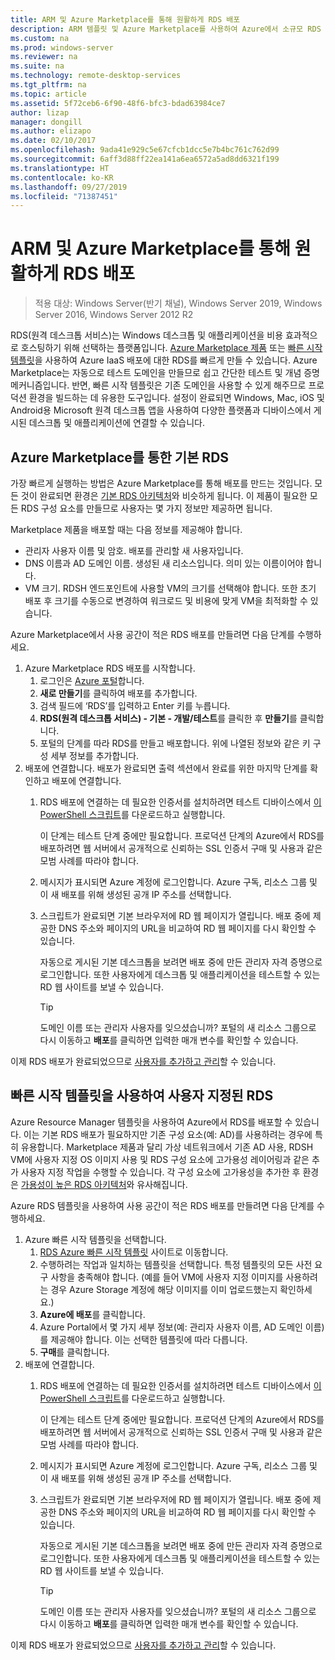 ```yaml
---
title: ARM 및 Azure Marketplace를 통해 원활하게 RDS 배포
description: ARM 템플릿 및 Azure Marketplace를 사용하여 Azure에서 소규모 RDS 배포를 만드는 방법을 알아봅니다.
ms.custom: na
ms.prod: windows-server
ms.reviewer: na
ms.suite: na
ms.technology: remote-desktop-services
ms.tgt_pltfrm: na
ms.topic: article
ms.assetid: 5f72ceb6-6f90-48f6-bfc3-bdad63984ce7
author: lizap
manager: dongill
ms.author: elizapo
ms.date: 02/10/2017
ms.openlocfilehash: 9ada41e929c5e67cfcb1dcc5e7b4bc761c762d99
ms.sourcegitcommit: 6aff3d88ff22ea141a6ea6572a5ad8dd6321f199
ms.translationtype: HT
ms.contentlocale: ko-KR
ms.lasthandoff: 09/27/2019
ms.locfileid: "71387451"
---
```

# <a name="seamlessly-deploy-rds-with-arm-and-azure-marketplace"></a>ARM 및 Azure Marketplace를 통해 원활하게 RDS 배포

>적용 대상: Windows Server(반기 채널), Windows Server 2019, Windows Server 2016, Windows Server 2012 R2

RDS(원격 데스크톱 서비스)는 Windows 데스크톱 및 애플리케이션을 비용 효과적으로 호스팅하기 위해 선택하는 플랫폼입니다. [Azure Marketplace 제품](#basic-rds-through-the-azure-marketplace) 또는 [빠른 시작 템플릿](#customized-rds-using-quickstart-templates)을 사용하여 Azure IaaS 배포에 대한 RDS를 빠르게 만들 수 있습니다. Azure Marketplace는 자동으로 테스트 도메인을 만들므로 쉽고 간단한 테스트 및 개념 증명 메커니즘입니다. 반면, 빠른 시작 템플릿은 기존 도메인을 사용할 수 있게 해주므로 프로덕션 환경을 빌드하는 데 유용한 도구입니다. 설정이 완료되면 Windows, Mac, iOS 및 Android용 Microsoft 원격 데스크톱 앱을 사용하여 다양한 플랫폼과 디바이스에서 게시된 데스크톱 및 애플리케이션에 연결할 수 있습니다.

## <a name="basic-rds-through-the-azure-marketplace"></a>Azure Marketplace를 통한 기본 RDS

가장 빠르게 실행하는 방법은 Azure Marketplace를 통해 배포를 만드는 것입니다. 모든 것이 완료되면 환경은 [기본 RDS 아키텍처](desktop-hosting-logical-architecture.md#basic-deployment)와 비슷하게 됩니다. 이 제품이 필요한 모든 RDS 구성 요소를 만들므로 사용자는 몇 가지 정보만 제공하면 됩니다. 

Marketplace 제품을 배포할 때는 다음 정보를 제공해야 합니다.
- 관리자 사용자 이름 및 암호. 배포를 관리할 새 사용자입니다.
- DNS 이름과 AD 도메인 이름. 생성된 새 리소스입니다. 의미 있는 이름이어야 합니다.
- VM 크기. RDSH 엔드포인트에 사용할 VM의 크기를 선택해야 합니다. 또한 초기 배포 후 크기를 수동으로 변경하여 워크로드 및 비용에 맞게 VM을 최적화할 수 있습니다.

Azure Marketplace에서 사용 공간이 적은 RDS 배포를 만들려면 다음 단계를 수행하세요. 

1. Azure Marketplace RDS 배포를 시작합니다.
   1. 로그인은 [Azure 포털](https://portal.azure.com)합니다.
   2. **새로 만들기**를 클릭하여 배포를 추가합니다.
   3. 검색 필드에 ‘RDS’를 입력하고 Enter 키를 누릅니다.
   4. **RDS(원격 데스크톱 서비스) - 기본 - 개발/테스트**를 클릭한 후 **만들기**를 클릭합니다.
   5. 포털의 단계를 따라 RDS를 만들고 배포합니다. 위에 나열된 정보와 같은 키 구성 세부 정보를 추가합니다. 
2. 배포에 연결합니다. 배포가 완료되면 출력 섹션에서 완료를 위한 마지막 단계를 확인하고 배포에 연결합니다.
   1. RDS 배포에 연결하는 데 필요한 인증서를 설치하려면 테스트 디바이스에서 [이 PowerShell 스크립트](https://gallery.technet.microsoft.com/Azure-Resource-Manager-4ea7e328)를 다운로드하고 실행합니다. 
   
      이 단계는 테스트 단계 중에만 필요합니다. 프로덕션 단계의 Azure에서 RDS를 배포하려면 웹 서버에서 공개적으로 신뢰하는 SSL 인증서 구매 및 사용과 같은 모범 사례를 따라야 합니다.

   2. 메시지가 표시되면 Azure 계정에 로그인합니다. Azure 구독, 리소스 그룹 및 이 새 배포를 위해 생성된 공개 IP 주소를 선택합니다.
   3. 스크립트가 완료되면 기본 브라우저에 RD 웹 페이지가 열립니다. 배포 중에 제공한 DNS 주소와 페이지의 URL을 비교하여 RD 웹 페이지를 다시 확인할 수 있습니다. 
   
      자동으로 게시된 기본 데스크톱을 보려면 배포 중에 만든 관리자 자격 증명으로 로그인합니다. 또한 사용자에게 데스크톱 및 애플리케이션을 테스트할 수 있는 RD 웹 사이트를 보낼 수 있습니다.

      > [!TIP]
      > 도메인 이름 또는 관리자 사용자를 잊으셨습니까? 포털의 새 리소스 그룹으로 다시 이동하고 **배포**를 클릭하면 입력한 매개 변수를 확인할 수 있습니다.

이제 RDS 배포가 완료되었으므로 [사용자를 추가하고 관리](rds-user-management.md)할 수 있습니다.

## <a name="customized-rds-using-quickstart-templates"></a>빠른 시작 템플릿을 사용하여 사용자 지정된 RDS

Azure Resource Manager 템플릿을 사용하여 Azure에서 RDS를 배포할 수 있습니다. 이는 기본 RDS 배포가 필요하지만 기존 구성 요소(예: AD)를 사용하려는 경우에 특히 유용합니다. Marketplace 제품과 달리 가상 네트워크에서 기존 AD 사용, RDSH VM에 사용자 지정 OS 이미지 사용 및 RDS 구성 요소에 고가용성 레이어링과 같은 추가 사용자 지정 작업을 수행할 수 있습니다. 각 구성 요소에 고가용성을 추가한 후 환경은 [가용성이 높은 RDS 아키텍처](desktop-hosting-logical-architecture.md#highly-available-deployment)와 유사해집니다.

Azure RDS 템플릿을 사용하여 사용 공간이 적은 RDS 배포를 만들려면 다음 단계를 수행하세요. 

1. Azure 빠른 시작 템플릿을 선택합니다.
   1. [RDS Azure 빠른 시작 템플릿](https://aka.ms/rdautomation) 사이트로 이동합니다.
   2. 수행하려는 작업과 일치하는 템플릿을 선택합니다. 특정 템플릿의 모든 사전 요구 사항을 충족해야 합니다. (예를 들어 VM에 사용자 지정 이미지를 사용하려는 경우 Azure Storage 계정에 해당 이미지를 이미 업로드했는지 확인하세요.)
   3. **Azure에 배포**를 클릭합니다.
   4. Azure Portal에서 몇 가지 세부 정보(예: 관리자 사용자 이름, AD 도메인 이름)를 제공해야 합니다. 이는 선택한 템플릿에 따라 다릅니다.
   5. **구매**를 클릭합니다.
2. 배포에 연결합니다. 
   1. RDS 배포에 연결하는 데 필요한 인증서를 설치하려면 테스트 디바이스에서 [이 PowerShell 스크립트](https://gallery.technet.microsoft.com/Azure-Resource-Manager-4ea7e328)를 다운로드하고 실행합니다. 
   
      이 단계는 테스트 단계 중에만 필요합니다. 프로덕션 단계의 Azure에서 RDS를 배포하려면 웹 서버에서 공개적으로 신뢰하는 SSL 인증서 구매 및 사용과 같은 모범 사례를 따라야 합니다.

   2. 메시지가 표시되면 Azure 계정에 로그인합니다. Azure 구독, 리소스 그룹 및 이 새 배포를 위해 생성된 공개 IP 주소를 선택합니다.
   3. 스크립트가 완료되면 기본 브라우저에 RD 웹 페이지가 열립니다. 배포 중에 제공한 DNS 주소와 페이지의 URL을 비교하여 RD 웹 페이지를 다시 확인할 수 있습니다. 
   
      자동으로 게시된 기본 데스크톱을 보려면 배포 중에 만든 관리자 자격 증명으로 로그인합니다. 또한 사용자에게 데스크톱 및 애플리케이션을 테스트할 수 있는 RD 웹 사이트를 보낼 수 있습니다.

      > [!TIP]
      > 도메인 이름 또는 관리자 사용자를 잊으셨습니까? 포털의 새 리소스 그룹으로 다시 이동하고 **배포**를 클릭하면 입력한 매개 변수를 확인할 수 있습니다.

이제 RDS 배포가 완료되었으므로 [사용자를 추가하고 관리](rds-user-management.md)할 수 있습니다.
